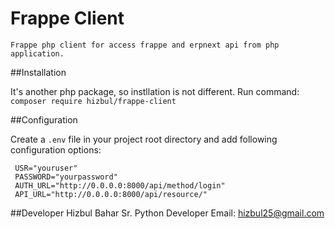 # Frappe Client


    Frappe php client for access frappe and erpnext api from php application.
    
##Installation

It's another php package, so instllation is not different.
    Run command: ```composer require hizbul/frappe-client```
    
##Configuration

   Create a `.env` file in your project root directory and add following configuration options: 
   
   ```
    USR="youruser"
    PASSWORD="yourpassword"
    AUTH_URL="http://0.0.0.0:8000/api/method/login"
    API_URL="http://0.0.0.0:8000/api/resource/"
   ```
    

##Developer
    Hizbul Bahar
    Sr. Python Developer
    Email: hizbul25@gmail.com